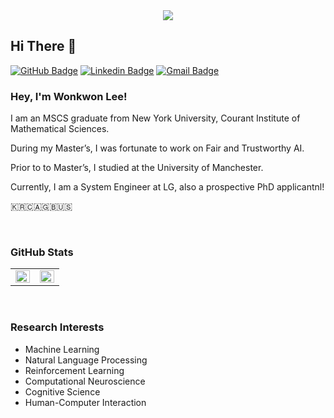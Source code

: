 <!--
**wonkwonlee/wonkwonlee** is a ✨ _special_ ✨ repository because its `README.md` (this file) appears on your GitHub profile.

Here are some ideas to get you started:

- 🔭 I’m currently working on ...
- 🌱 I’m currently learning ...
- 👯 I’m looking to collaborate on ...
- 🤔 I’m looking for help with ...
- 💬 Ask me about ...
- 📫 How to reach me: ...
- 😄 Pronouns: ...
- ⚡ Fun fact: ...
- ...
-->

<div align=center>
<img src="https://komarev.com/ghpvc/?username=wonkwonlee&&style=flat-square" />
</div>  

## Hi There 👋

[![GitHub Badge](https://img.shields.io/badge/github-%2324292e.svg?&style=for-the-badge&logo=github&logoColor=white&link=https://github.com/wonkwonlee)](https://github.com/wonkwonlee)
[![Linkedin Badge](https://img.shields.io/badge/-LinkedIn-blue?style=for-the-badge&logo=Linkedin&logoColor=white&link=https://www.linkedin.com/in/wonkwon-lee)](https://www.linkedin.com/in/wonkwon-lee)
[![Gmail Badge](https://img.shields.io/badge/Gmail-d14836?style=for-the-badge&logo=Gmail&logoColor=white&link=mailto:wonkwon.lee94@gmail.com)](mailto:wonkwon.lee94@gmail.com)

### Hey, I'm Wonkwon Lee!

I am an MSCS graduate from New York University, Courant Institute of Mathematical Sciences.

During my Master’s, I was fortunate to work on Fair and Trustworthy AI.

Prior to to Master’s, I studied at the University of Manchester.

Currently, I am a System Engineer at LG, also a prospective PhD applicantnl!

🇰🇷🇨🇦🇬🇧🇺🇸


<br/>  

### GitHub Stats
<table><tr><td valign="top" width="50%">

<img src="https://github-readme-stats.vercel.app/api?username=wonkwonlee&show_icons=true&count_private=true&hide_border=true" align="left" style="width: 100%" />

</td><td valign="top" width="50%">

<img src="https://github-readme-stats.vercel.app/api/top-langs/?username=wonkwonlee&hide_border=true&layout=compact" align="left" style="width: 100%" />

</td></tr></table>  


<br/>  

### Research Interests
* Machine Learning
* Natural Language Processing
* Reinforcement Learning
* Computational Neuroscience
* Cognitive Science
* Human-Computer Interaction
